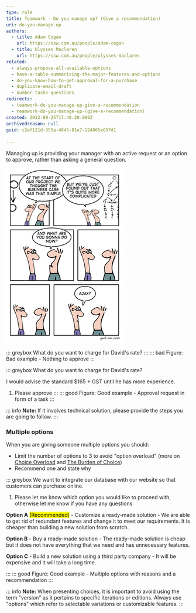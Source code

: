 ```yaml
---
type: rule
title: Teamwork - Do you manage up? (Give a recommendation)
uri: do-you-manage-up
authors:
  - title: Adam Cogan
    url: https://ssw.com.au/people/adam-cogan
  - title: Ulysses Maclaren
    url: https://ssw.com.au/people/ulysses-maclaren
related: 
  - always-propose-all-available-options
  - have-a-table-summarizing-the-major-features-and-options
  - do-you-know-how-to-get-approval-for-a-purchase
  - duplicate-email-draft
  - number-tasks-questions
redirects:
  - teamwork-do-you-manage-up-give-a-recommendation
  - teamwork-do-you-manage-up-(give-a-recommendation)
created: 2012-09-25T17:48:20.000Z
archivedreason: null
guid: c2ef121d-355a-4845-81e7-124065e057d1

---
```


Managing up is providing your manager with an active request or an option to approve, rather than asking a general question.

<!--endintro-->

![Figure: Hard decision - This guy needs to state why he recommends this option](/rules/do-you-manage-up/complexity-and-false-hope.jpg)  

::: greybox
What do you want to charge for David's rate?
:::
::: bad
Figure: Bad example - Nothing to approve
:::

::: greybox
What do you want to charge for David's rate?

I would advise the standard $165 + GST until he has more experience.

1. Please approve
:::
::: good
Figure: Good example - Approval request in form of a task
:::


::: info
**Note:** If it involves technical solution, please provide the steps you are going to follow. 
:::

### Multiple options

When you are giving someone multiple options you should:

* Limit the number of options to 3 to avoid "option overload" (more on [Choice Overload](https://www.behavioraleconomics.com/resources/mini-encyclopedia-of-be/choice-overload/) and [The Burden of Choice](https://www.psychologytoday.com/au/blog/more-tech-support/201011/the-burden-choice))
* Recommend one and state why

::: greybox
We want to integrate our database with our website so that customers can purchase online.

1. Please let me know which option you would like to proceed with, otherwise let me know if you have any questions

 **Option A** <mark>(Recommended)</mark> -  Customize a ready-made solution - We are able to get rid of redundant features and change it to meet our requirements. It is cheaper than building a new solution from scratch.  
 
 **Option B** - Buy a ready-made solution - The ready-made solution is cheap but it does not have everything that we need and has unnecessary features.
 
 **Option C** - Build a new solution using a third party company - It will be expensive and it will take a long time.

:::
::: good
Figure: Good example - Multiple options with reasons and a recommendation
:::

::: info
**Note:** When presenting choices, it is important to avoid using the term "version" as it pertains to specific iterations or editions. Always use "options" which refer to selectable variations or customizable features.
:::


